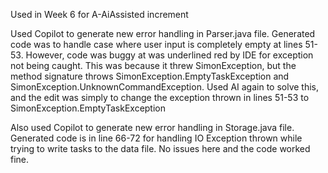 Used in Week 6 for A-AiAssisted increment

Used Copilot to generate new error handling in Parser.java file. 
Generated code was to handle case where user input is completely empty at lines 51-53.
However, code was buggy at was underlined red by IDE for exception not being caught.
This was because it threw SimonException, but the method signature throws SimonException.EmptyTaskException
    and SimonException.UnknownCommandException.
Used AI again to solve this, and the edit was simply to change the exception thrown in lines 51-53 to
    SimonException.EmptyTaskException

Also used Copilot to generate new error handling in Storage.java file.
Generated code is in line 66-72 for handling IO Exception thrown while trying to write tasks to the data file.
No issues here and the code worked fine.